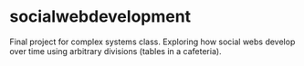 # socialwebdevelopment
Final project for complex systems class. Exploring how social webs develop over time using arbitrary divisions (tables in a cafeteria).
